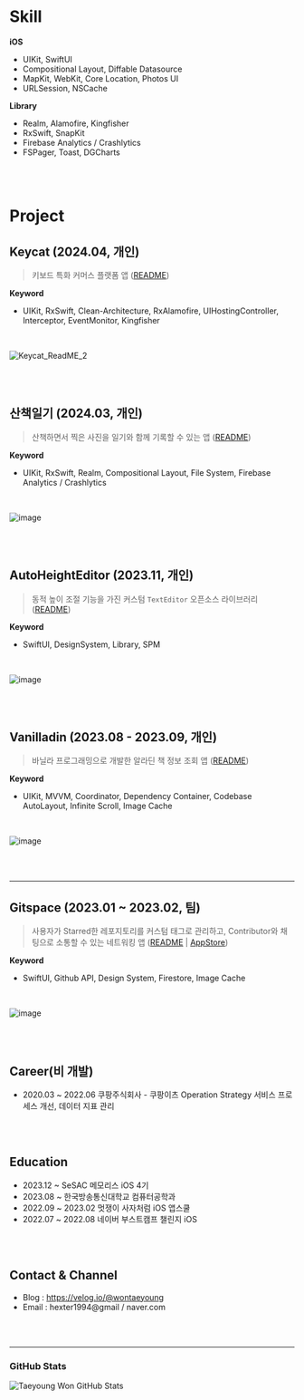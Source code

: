 # Skill
**iOS**
- UIKit, SwiftUI
- Compositional Layout, Diffable Datasource
- MapKit, WebKit, Core Location, Photos UI
- URLSession, NSCache

**Library**
- Realm, Alamofire, Kingfisher
- RxSwift, SnapKit
- Firebase Analytics / Crashlytics
- FSPager, Toast, DGCharts

<br><br>

# Project

## Keycat (2024.04, 개인)

> 키보드 특화 커머스 플랫폼 앱 ([README](https://github.com/wontaeyoung/Keycat))

**Keyword**

- UIKit, RxSwift, Clean-Architecture, RxAlamofire, UIHostingController, Interceptor, EventMonitor, Kingfisher

<br>

![Keycat_ReadME_2](https://github.com/wontaeyoung/wontaeyoung/assets/45925685/0ff26d75-cf3d-4147-8278-ea86e1b0dbf7)

<br><br>

## 산책일기 (2024.03, 개인)

> 산책하면서 찍은 사진을 일기와 함께 기록할 수 있는 앱 ([README](https://github.com/wontaeyoung/PhotoRamble))

**Keyword**

- UIKit, RxSwift, Realm, Compositional Layout, File System, Firebase Analytics / Crashlytics

<br>

![image](https://github.com/wontaeyoung/wontaeyoung/assets/45925685/8c367bf4-a031-45f7-aeec-13fcd65eab0b)

<br><br>

## AutoHeightEditor (2023.11, 개인)

> 동적 높이 조절 기능을 가진 커스텀 `TextEditor` 오픈소스 라이브러리 ([README](https://github.com/wontaeyoung/autoheighteditor))

**Keyword**

- SwiftUI, DesignSystem, Library, SPM

<br>

![image](https://github.com/wontaeyoung/wontaeyoung/assets/45925685/693cd53c-e8f4-419b-82af-20bb849a5d32)

<br><br>

## Vanilladin (2023.08 - 2023.09, 개인)

> 바닐라 프로그래밍으로 개발한 알라딘 책 정보 조회 앱 ([README](https://github.com/wontaeyoung/vanilladin))

**Keyword**
- UIKit, MVVM, Coordinator, Dependency Container, Codebase AutoLayout, Infinite Scroll, Image Cache

<br>

![image](https://github.com/wontaeyoung/wontaeyoung/assets/45925685/ba0141b9-0524-4416-98b4-90f6afaa3891)


<br><br>

---

## Gitspace (2023.01 ~ 2023.02, 팀)

> 사용자가 Starred한 레포지토리를 커스텀 태그로 관리하고, Contributor와 채팅으로 소통할 수 있는 네트워킹 앱 ([README](https://github.com/wontaeyoung/gitspace) | [AppStore](https://apps.apple.com/kr/app/gitspace/id6446034470))

**Keyword**
- SwiftUI, Github API, Design System, Firestore, Image Cache

<br>

![image](https://github.com/wontaeyoung/wontaeyoung/assets/45925685/e7ea38cc-5900-4317-b824-e20bd6e11492)

<br><br>

## Career(비 개발)
- 2020.03 ~ 2022.06 쿠팡주식회사 - 쿠팡이츠 Operation Strategy 서비스 프로세스 개선, 데이터 지표 관리

<br><br>

## Education
- 2023.12 ~ SeSAC 메모리스 iOS 4기
- 2023.08 ~ 한국방송통신대학교 컴퓨터공학과
- 2022.09 ~ 2023.02 멋쟁이 사자처럼 iOS 앱스쿨
- 2022.07 ~ 2022.08 네이버 부스트캠프 챌린지 iOS

<br><br>

## Contact & Channel
- Blog : https://velog.io/@wontaeyoung
- Email : hexter1994@gmail / naver.com

<br><br>

---

### GitHub Stats

<img align="left" alt="Taeyoung Won GitHub Stats" src="https://github-readme-stats.vercel.app/api?username=wontaeyoung"/>
